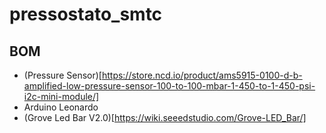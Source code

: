 # pressostato_smtc

## BOM
- (Pressure Sensor)[https://store.ncd.io/product/ams5915-0100-d-b-amplified-low-pressure-sensor-100-to-100-mbar-1-450-to-1-450-psi-i2c-mini-module/]
- Arduino Leonardo
- (Grove Led Bar V2.0)[https://wiki.seeedstudio.com/Grove-LED_Bar/]
